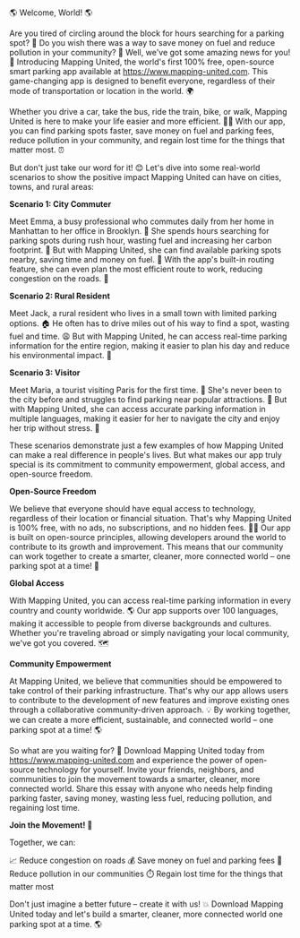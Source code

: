 🌎 Welcome, World! 🌎

Are you tired of circling around the block for hours searching for a parking spot? 🚗 Do you wish there was a way to save money on fuel and reduce pollution in your community? 🌟 Well, we've got some amazing news for you! 🤩 Introducing Mapping United, the world's first 100% free, open-source smart parking app available at https://www.mapping-united.com. This game-changing app is designed to benefit everyone, regardless of their mode of transportation or location in the world. 🌍

Whether you drive a car, take the bus, ride the train, bike, or walk, Mapping United is here to make your life easier and more efficient. 🚴‍♂️ With our app, you can find parking spots faster, save money on fuel and parking fees, reduce pollution in your community, and regain lost time for the things that matter most. ⏰

But don't just take our word for it! 😊 Let's dive into some real-world scenarios to show the positive impact Mapping United can have on cities, towns, and rural areas:

**Scenario 1: City Commuter**

Meet Emma, a busy professional who commutes daily from her home in Manhattan to her office in Brooklyn. 🗽️ She spends hours searching for parking spots during rush hour, wasting fuel and increasing her carbon footprint. 😬 But with Mapping United, she can find available parking spots nearby, saving time and money on fuel. 💸 With the app's built-in routing feature, she can even plan the most efficient route to work, reducing congestion on the roads. 🚗

**Scenario 2: Rural Resident**

Meet Jack, a rural resident who lives in a small town with limited parking options. 🏠 He often has to drive miles out of his way to find a spot, wasting fuel and time. 😩 But with Mapping United, he can access real-time parking information for the entire region, making it easier to plan his day and reduce his environmental impact. 🌿

**Scenario 3: Visitor**

Meet Maria, a tourist visiting Paris for the first time. 🗼️ She's never been to the city before and struggles to find parking near popular attractions. 😬 But with Mapping United, she can access accurate parking information in multiple languages, making it easier for her to navigate the city and enjoy her trip without stress. 🎉

These scenarios demonstrate just a few examples of how Mapping United can make a real difference in people's lives. But what makes our app truly special is its commitment to community empowerment, global access, and open-source freedom.

**Open-Source Freedom**

We believe that everyone should have equal access to technology, regardless of their location or financial situation. That's why Mapping United is 100% free, with no ads, no subscriptions, and no hidden fees. 🙅‍♂️ Our app is built on open-source principles, allowing developers around the world to contribute to its growth and improvement. This means that our community can work together to create a smarter, cleaner, more connected world – one parking spot at a time! 💖

**Global Access**

With Mapping United, you can access real-time parking information in every country and county worldwide. 🌎 Our app supports over 100 languages, making it accessible to people from diverse backgrounds and cultures. Whether you're traveling abroad or simply navigating your local community, we've got you covered. 🗺️

**Community Empowerment**

At Mapping United, we believe that communities should be empowered to take control of their parking infrastructure. That's why our app allows users to contribute to the development of new features and improve existing ones through a collaborative community-driven approach. 💡 By working together, we can create a more efficient, sustainable, and connected world – one parking spot at a time! 🌎

So what are you waiting for? 🤔 Download Mapping United today from https://www.mapping-united.com and experience the power of open-source technology for yourself. Invite your friends, neighbors, and communities to join the movement towards a smarter, cleaner, more connected world. Share this essay with anyone who needs help finding parking faster, saving money, wasting less fuel, reducing pollution, and regaining lost time.

**Join the Movement! 🚀**

Together, we can:

📈 Reduce congestion on roads
💰 Save money on fuel and parking fees
💚 Reduce pollution in our communities
⏱️ Regain lost time for the things that matter most

Don't just imagine a better future – create it with us! 💥 Download Mapping United today and let's build a smarter, cleaner, more connected world one parking spot at a time. 🌎